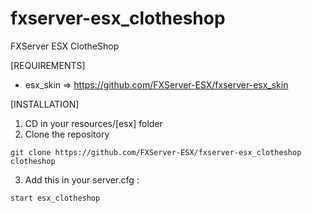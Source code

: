 # fxserver-esx_clotheshop
FXServer ESX ClotheShop

[REQUIREMENTS]

- esx_skin => https://github.com/FXServer-ESX/fxserver-esx_skin

[INSTALLATION]

1) CD in your resources/[esx] folder
2) Clone the repository
```
git clone https://github.com/FXServer-ESX/fxserver-esx_clotheshop clotheshop
```
3) Add this in your server.cfg :

```
start esx_clotheshop
```
